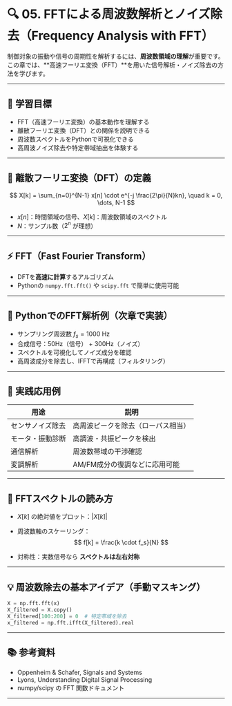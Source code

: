 # 🔍 05. FFTによる周波数解析とノイズ除去（Frequency Analysis with FFT）

制御対象の振動や信号の周期性を解析するには、**周波数領域の理解**が重要です。  
この章では、**高速フーリエ変換（FFT）**を用いた信号解析・ノイズ除去の方法を学びます。

---

## 🎯 学習目標

- FFT（高速フーリエ変換）の基本動作を理解する  
- 離散フーリエ変換（DFT）との関係を説明できる  
- 周波数スペクトルをPythonで可視化できる  
- 高周波ノイズ除去や特定帯域抽出を体験する

---

## 📐 離散フーリエ変換（DFT）の定義

$$
X[k] = \sum_{n=0}^{N-1} x[n] \cdot e^{-j \frac{2\pi}{N}kn}, \quad k = 0, \dots, N-1
$$

- $x[n]$：時間領域の信号、$X[k]$：周波数領域のスペクトル  
- $N$：サンプル数（$2^n$ が理想）

---

## ⚡ FFT（Fast Fourier Transform）

- DFTを**高速に計算**するアルゴリズム  
- Pythonの `numpy.fft.fft()` や `scipy.fft` で簡単に使用可能

---

## 🧪 PythonでのFFT解析例（次章で実装）

- サンプリング周波数 $f_s = 1000$ Hz  
- 合成信号：50Hz（信号） + 300Hz（ノイズ）  
- スペクトルを可視化してノイズ成分を確認  
- 高周波成分を除去し、IFFTで再構成（フィルタリング）

---

## 🧩 実践応用例

| 用途 | 説明 |
|------|------|
| センサノイズ除去 | 高周波ピークを除去（ローパス相当） |
| モータ・振動診断 | 高調波・共振ピークを検出 |
| 通信解析 | 周波数帯域の干渉確認 |
| 変調解析 | AM/FM成分の復調などに応用可能 |

---

## 🎨 FFTスペクトルの読み方

- $X[k]$ の絶対値をプロット：$|X[k]|$  
- 周波数軸のスケーリング：
  $$
  f[k] = \frac{k \cdot f_s}{N}
  $$

- 対称性：実数信号なら **スペクトルは左右対称**

---

## 💡 周波数除去の基本アイデア（手動マスキング）

```python
X = np.fft.fft(x)
X_filtered = X.copy()
X_filtered[100:200] = 0  # 特定帯域を除去
x_filtered = np.fft.ifft(X_filtered).real
```

---

## 📚 参考資料
- Oppenheim & Schafer, Signals and Systems
- Lyons, Understanding Digital Signal Processing
- numpy/scipy の FFT 関数ドキュメント

---

